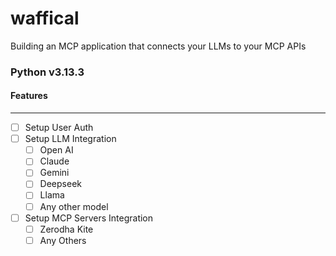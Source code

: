 # waffical

Building an MCP application that connects your LLMs to your MCP APIs

### Python v3.13.3


#### Features
---
- [ ] Setup User Auth
- [ ] Setup LLM Integration
  - [ ] Open AI
  - [ ] Claude
  - [ ] Gemini
  - [ ] Deepseek
  - [ ] Llama
  - [ ] Any other model
- [ ] Setup MCP Servers Integration
  - [ ] Zerodha Kite
  - [ ] Any Others
